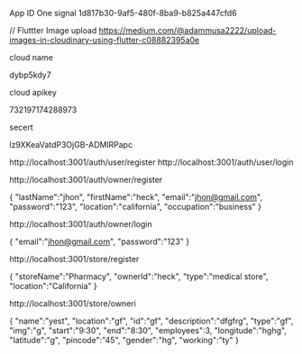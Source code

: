 App ID One signal 
1d817b30-9af5-480f-8ba9-b825a447cfd6

// Fluttter Image upload 
https://medium.com/@adammusa2222/upload-images-in-cloudinary-using-flutter-c08882395a0e


cloud name

dybp5kdy7



cloud apikey

732197174288973



secert

lz9XKeaVatdP3OjGB-ADMlRPapc




http://localhost:3001/auth/user/register
http://localhost:3001/auth/user/login


http://localhost:3001/auth/owner/register

{
  "lastName":"jhon",
  "firstName":"heck",
  "email":"jhon@gmail.com",
  "password":"123",
  "location":"california",
  "occupation":"business"
}

http://localhost:3001/auth/owner/login

{
  "email":"jhon@gmail.com",
  "password":"123"
}

http://localhost:3001/store/register

{
  "storeName":"Pharmacy",
  "ownerId":"heck",
  "type":"medical store",
  "location":"California"
}

http://localhost:3001/store/owneri

{
   "name":"yest",
            "location":"gf",
            "id":"gf",
            "description":"dfgfrg",
            "type":"gf",
            "img":"g",
            "start":"9:30",
            "end":"8:30",
            "employees":3,
            "longitude":"hghg",
            "latitude":"g",
            "pincode":"45",
            "gender":"hg",
            "working":"ty"
}